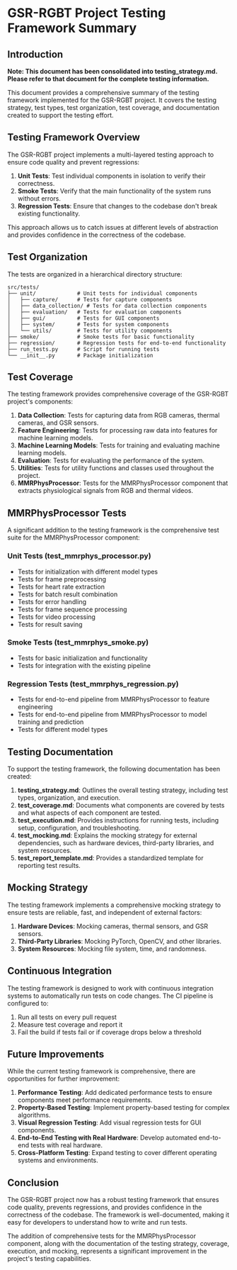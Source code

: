 # GSR-RGBT Project Testing Framework Summary

## Introduction

**Note: This document has been consolidated into testing_strategy.md. Please refer to that document for the complete testing information.**

This document provides a comprehensive summary of the testing framework implemented for the GSR-RGBT project. It covers the testing strategy, test types, test organization, test coverage, and documentation created to support the testing effort.

## Testing Framework Overview

The GSR-RGBT project implements a multi-layered testing approach to ensure code quality and prevent regressions:

1. **Unit Tests**: Test individual components in isolation to verify their correctness.
2. **Smoke Tests**: Verify that the main functionality of the system runs without errors.
3. **Regression Tests**: Ensure that changes to the codebase don't break existing functionality.

This approach allows us to catch issues at different levels of abstraction and provides confidence in the correctness of the codebase.

## Test Organization

The tests are organized in a hierarchical directory structure:

```
src/tests/
├── unit/             # Unit tests for individual components
│   ├── capture/      # Tests for capture components
│   ├── data_collection/ # Tests for data collection components
│   ├── evaluation/   # Tests for evaluation components
│   ├── gui/          # Tests for GUI components
│   ├── system/       # Tests for system components
│   └── utils/        # Tests for utility components
├── smoke/            # Smoke tests for basic functionality
├── regression/       # Regression tests for end-to-end functionality
├── run_tests.py      # Script for running tests
└── __init__.py       # Package initialization
```

## Test Coverage

The testing framework provides comprehensive coverage of the GSR-RGBT project's components:

1. **Data Collection**: Tests for capturing data from RGB cameras, thermal cameras, and GSR sensors.
2. **Feature Engineering**: Tests for processing raw data into features for machine learning models.
3. **Machine Learning Models**: Tests for training and evaluating machine learning models.
4. **Evaluation**: Tests for evaluating the performance of the system.
5. **Utilities**: Tests for utility functions and classes used throughout the project.
6. **MMRPhysProcessor**: Tests for the MMRPhysProcessor component that extracts physiological signals from RGB and thermal videos.

## MMRPhysProcessor Tests

A significant addition to the testing framework is the comprehensive test suite for the MMRPhysProcessor component:

### Unit Tests (test_mmrphys_processor.py)
- Tests for initialization with different model types
- Tests for frame preprocessing
- Tests for heart rate extraction
- Tests for batch result combination
- Tests for error handling
- Tests for frame sequence processing
- Tests for video processing
- Tests for result saving

### Smoke Tests (test_mmrphys_smoke.py)
- Tests for basic initialization and functionality
- Tests for integration with the existing pipeline

### Regression Tests (test_mmrphys_regression.py)
- Tests for end-to-end pipeline from MMRPhysProcessor to feature engineering
- Tests for end-to-end pipeline from MMRPhysProcessor to model training and prediction
- Tests for different model types

## Testing Documentation

To support the testing framework, the following documentation has been created:

1. **testing_strategy.md**: Outlines the overall testing strategy, including test types, organization, and execution.
2. **test_coverage.md**: Documents what components are covered by tests and what aspects of each component are tested.
3. **test_execution.md**: Provides instructions for running tests, including setup, configuration, and troubleshooting.
4. **test_mocking.md**: Explains the mocking strategy for external dependencies, such as hardware devices, third-party libraries, and system resources.
5. **test_report_template.md**: Provides a standardized template for reporting test results.

## Mocking Strategy

The testing framework implements a comprehensive mocking strategy to ensure tests are reliable, fast, and independent of external factors:

1. **Hardware Devices**: Mocking cameras, thermal sensors, and GSR sensors.
2. **Third-Party Libraries**: Mocking PyTorch, OpenCV, and other libraries.
3. **System Resources**: Mocking file system, time, and randomness.

## Continuous Integration

The testing framework is designed to work with continuous integration systems to automatically run tests on code changes. The CI pipeline is configured to:

1. Run all tests on every pull request
2. Measure test coverage and report it
3. Fail the build if tests fail or if coverage drops below a threshold

## Future Improvements

While the current testing framework is comprehensive, there are opportunities for further improvement:

1. **Performance Testing**: Add dedicated performance tests to ensure components meet performance requirements.
2. **Property-Based Testing**: Implement property-based testing for complex algorithms.
3. **Visual Regression Testing**: Add visual regression tests for GUI components.
4. **End-to-End Testing with Real Hardware**: Develop automated end-to-end tests with real hardware.
5. **Cross-Platform Testing**: Expand testing to cover different operating systems and environments.

## Conclusion

The GSR-RGBT project now has a robust testing framework that ensures code quality, prevents regressions, and provides confidence in the correctness of the codebase. The framework is well-documented, making it easy for developers to understand how to write and run tests.

The addition of comprehensive tests for the MMRPhysProcessor component, along with the documentation of the testing strategy, coverage, execution, and mocking, represents a significant improvement in the project's testing capabilities.
